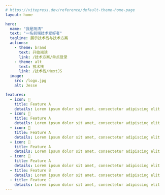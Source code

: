 ```yaml
---
# https://vitepress.dev/reference/default-theme-home-page
layout: home

hero:
  name: "我是简清"
  text: "一名前端技术爱好者"
  tagline: 展示技术栈与技术方案
  actions:
    - theme: brand
      text: 开始阅读
      link: /技术方案/单点登录
    - theme: alt
      text: 技术栈
      link: /技术栈/NextJS
  image:
    src: /logo.jpg
    alt: Jesse

features:
  - icon: 📝
    title: Feature A
    details: Lorem ipsum dolor sit amet, consectetur adipiscing elit
  - icon: 📝
    title: Feature A
    details: Lorem ipsum dolor sit amet, consectetur adipiscing elit
  - icon: 📝
    title: Feature A
    details: Lorem ipsum dolor sit amet, consectetur adipiscing elit
  - icon: 📝
    title: Feature A
    details: Lorem ipsum dolor sit amet, consectetur adipiscing elit
  - icon: 📝
    title: Feature A
    details: Lorem ipsum dolor sit amet, consectetur adipiscing elit
  - title: Feature B
    details: Lorem ipsum dolor sit amet, consectetur adipiscing elit
  - title: Feature C
    details: Lorem ipsum dolor sit amet, consectetur adipiscing elit
---
```



<style lang="scss">
:root {
  --vp-home-hero-name-color: transparent;
  --vp-home-hero-name-background: -webkit-linear-gradient(120deg, #bd34fe 30%, #41d1ff);

  --vp-home-hero-image-background-image: linear-gradient(-45deg, #bd34fe 50%, #47caff 50%);
  --vp-home-hero-image-filter: blur(44px);
}

.VPImage {
  border-radius: 50%;
}

.VPFeatures .VPLink {
  @apply cursor-pointer border border-transparent hover:border-indigo-300;
}

@media (min-width: 640px) {
  :root {
    --vp-home-hero-image-filter: blur(56px);
  }
}

@media (min-width: 960px) {
  :root {
    --vp-home-hero-image-filter: blur(68px);
  }
}
</style>
